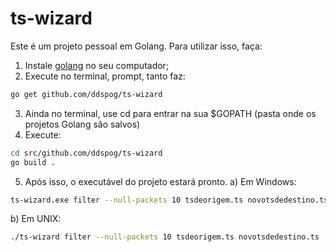 # ts-wizard

Este é um projeto pessoal em Golang. Para utilizar isso, faça:

1. Instale [golang](https://golang.org) no seu computador;
2. Execute no terminal, prompt, tanto faz:

```bash
go get github.com/ddspog/ts-wizard
```

3. Ainda no terminal, use cd para entrar na sua $GOPATH (pasta onde os projetos Golang são salvos)
4. Execute:

```bash
cd src/github.com/ddspog/ts-wizard
go build .
```

5. Após isso, o executável do projeto estará pronto.
  a) Em Windows:
  ```bash
  ts-wizard.exe filter --null-packets 10 tsdeorigem.ts novotsdedestino.ts
  ```
  b) Em UNIX:
  ```bash
  ./ts-wizard filter --null-packets 10 tsdeorigem.ts novotsdedestino.ts
  ```
